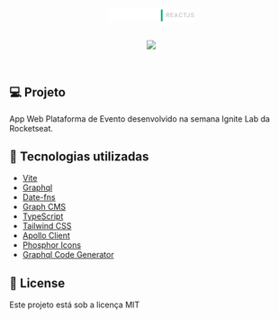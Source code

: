 <div align="center" style="padding-bottom:30px">
<img src ="./src/assets/ignite-lab.png" width="30%" />
</div>

<div align="center" style="padding-bottom:30px; background:transparent">
<img src ="./src/assets/event-platform.gif" style="background:transparent" />
</div>

## 💻 Projeto

App Web Plataforma de Evento desenvolvido na semana Ignite Lab da Rocketseat.

## 🚀 Tecnologias utilizadas

- [Vite](https://vitejs.dev)
- [Graphql](https://graphql.org)
- [Date-fns](https://date-fns.org)
- [Graph CMS](https://app.graphcms.com)
- [TypeScript](https://www.typescriptlang.org/)
- [Tailwind CSS](https://tailwindcss.com)
- [Apollo Client](https://www.apollographql.com)
- [Phosphor Icons](https://phosphoricons.com)
- [Graphql Code Generator](https://www.graphql-code-generator.com)

## 📄 License

Este projeto está sob a licença MIT
